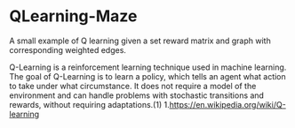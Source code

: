 # QLearning-Maze
A small example of Q learning given a set reward matrix and graph with corresponding weighted edges.

Q-Learning is a reinforcement learning technique used in machine learning. The goal of Q-Learning is to learn a policy, which
tells an agent what action to take under what circumstance. It does not require a model of the environment and can handle
problems with stochastic transitions and rewards, without requiring adaptations.(1)
1.https://en.wikipedia.org/wiki/Q-learning
